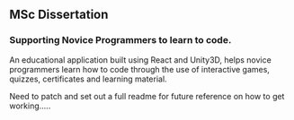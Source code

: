 ## MSc Dissertation

### Supporting Novice Programmers to learn to code.

An educational application built using React and Unity3D, helps novice programmers learn how to code through the use of interactive games, quizzes, certificates and learning material.

Need to patch and set out a full readme for future reference on how to get working.....
